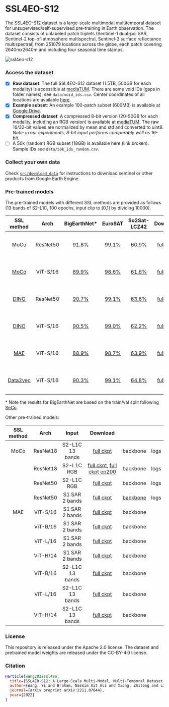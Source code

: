 # SSL4EO-S12
The SSL4EO-S12 dataset is a large-scale multimodal multitemporal dataset for unsupervised/self-supervised pre-training in Earth observation. The dataset consists of unlabeled patch triplets (Sentinel-1 dual-pol SAR, Sentinel-2 top-of-atmosphere multispectral, Sentinel-2 surface reflectance multispectral) from 251079 locations across the globe, each patch covering 2640mx2640m and including four seasonal time stamps.

![ssl4eo-s12](assets/hello.png)

### Access the dataset
- [x] **Raw dataset**: The full SSL4EO-S12 dataset (1.5TB, 500GB for each modality) is accessible at [mediaTUM](https://mediatum.ub.tum.de/1660427). There are some void IDs (gaps in folder names), see `data/void_ids.csv`. Center coordinates of all locations are available [here](https://drive.google.com/file/d/1RyJnGznSbMparS88BhHkXxETf0K-qYqI/view?usp=sharing).
- [x] **Example subset**: An example 100-patch subset (600MB) is available at [Google Drive](https://drive.google.com/file/d/1sRWcYbaWs-efXza6kw03GlJQdZHq5iRN/view?usp=sharing).
- [x] **Compressed dataset**: A compressed 8-bit version (20-50GB for each modality, including an RGB version) is available at [mediaTUM](https://mediatum.ub.tum.de/1702379). The raw 16/32-bit values are normalized by mean and std and converted to uint8. *Note: in our experiments, 8-bit input performs comparably well as 16-bit.*
- [ ] A 50k (random) RGB subset (18GB) is available here (link broken). Sample IDs see `data/50k_ids_random.csv`.

### Collect your own data
Check [`src/download_data`](src/download_data) for instructions to download sentinel or other products from Google Earth Engine.


### Pre-trained models
The pre-trained models with different SSL methods are provided as follows (13 bands of S2-L1C, 100 epochs, input clip to [0,1] by dividing 10000).


| SSL method |   Arch   | BigEarthNet* | EuroSAT | So2Sat-LCZ42 |                                                   Download                                                  |          |      | Usage |
|:----------:|:--------:|:-----------:|:-------:|:------------:|:-----------------------------------------------------------------------------------------------------------:|:--------:|:----:|:----:|
|    [MoCo](https://github.com/facebookresearch/moco)    | ResNet50 |    [91.8%](src/benchmark/transfer_classification/scripts/benchmark/srun_ft_moco_rn50_s2c_BE.sh)    |  [99.1%](src/benchmark/transfer_classification/scripts/benchmark/srun_ft_moco_rn50_s2c_EU.sh)  |     [60.9%](src/benchmark/transfer_classification/scripts/benchmark/srun_ft_moco_vits16_s2c_SS.sh)    |    [full ckpt](https://drive.google.com/file/d/1OrtPfG2wkO05bimstQ_T9Dza8z3zp8i-/view?usp=sharing)    | [backbone](https://drive.google.com/file/d/1MAe3dCW4hPasSaBMZAVkJVX80LONkrLY/view?usp=sharing) | [logs](https://drive.google.com/file/d/1G66pdvJmeD6Rc-OZdOKA1h2Vnvq_0nnt/view?usp=sharing) | [define model](https://github.com/zhu-xlab/SSL4EO-S12/blob/d2868adfada65e40910bfcedfc49bc3b20df2248/src/benchmark/transfer_classification/linear_BE_moco.py#L228-L236), [load weights](https://github.com/zhu-xlab/SSL4EO-S12/blob/d2868adfada65e40910bfcedfc49bc3b20df2248/src/benchmark/transfer_classification/linear_BE_moco.py#L248-L276) |
|    [MoCo](https://github.com/facebookresearch/moco-v3)        | ViT-S/16 |    [89.9%](src/benchmark/transfer_classification/scripts/benchmark/srun_ft_moco_vits16_s2c_BE.sh)    |  [98.6%](src/benchmark/transfer_classification/scripts/benchmark/srun_ft_moco_vits16_s2c_EU.sh)  |     [61.6%](src/benchmark/transfer_classification/scripts/benchmark/srun_ft_moco_vits16_s2c_SS.sh)    |   [full ckpt](https://drive.google.com/file/d/1Tx07L6OilkfcgE2HWiSXHRmRepCPdn6V/view?usp=sharing)   | [backbone](https://drive.google.com/file/d/1LREGuI6w7Gq6Xm0jFQdxxtp8QkmLvJWk/view?usp=sharing) | [logs](https://drive.google.com/file/d/1f05B85T4Y2-RntfAw42uICKm9mwilHXF/view?usp=sharing) | [define model](https://github.com/zhu-xlab/SSL4EO-S12/blob/1a668f76fd46762a19780293675a6e23e5204e72/src/benchmark/transfer_classification/linear_BE_moco_v3.py#L182-L184), [load weights](https://github.com/zhu-xlab/SSL4EO-S12/blob/1a668f76fd46762a19780293675a6e23e5204e72/src/benchmark/transfer_classification/linear_BE_moco_v3.py#L199-L220) |
|    [DINO](https://github.com/facebookresearch/dino)    | ResNet50 |    [90.7%](src/benchmark/transfer_classification/scripts/benchmark/srun_ft_dino_rn50_s2c_BE.sh)    |  [99.1%](src/benchmark/transfer_classification/scripts/benchmark/srun_ft_dino_rn50_s2c_EU.sh)  |     [63.6%](src/benchmark/transfer_classification/scripts/benchmark/srun_ft_dino_rn50_s2c_SS.sh)    |    [full ckpt](https://drive.google.com/file/d/1iSHHp_cudPjZlshqWXVZj5TK74P32a2q/view?usp=sharing)    | [backbone](https://drive.google.com/file/d/1B4o_NvY7O6fJrvsOUR-7QzLYNpRL1ieA/view?usp=sharing) | [logs](https://drive.google.com/file/d/1VxjT-3n1ckbvnlsF81jZwmm9Wvb3YX0H/view?usp=sharing) | [define model](https://github.com/zhu-xlab/SSL4EO-S12/blob/1a668f76fd46762a19780293675a6e23e5204e72/src/benchmark/transfer_classification/linear_BE_dino.py#L57-L61), [load weights](https://github.com/zhu-xlab/SSL4EO-S12/blob/1a668f76fd46762a19780293675a6e23e5204e72/src/benchmark/transfer_classification/models/dino/utils.py#L92-L103) |
|   [DINO](https://github.com/facebookresearch/dino)         | ViT-S/16 |    [90.5%](src/benchmark/transfer_classification/scripts/benchmark/srun_ft_dino_vits16_s2_BE.sh)    |  [99.0%](src/benchmark/transfer_classification/scripts/benchmark/srun_ft_dino_vits16_s2c_EU.sh)  |     [62.2%](src/benchmark/transfer_classification/scripts/benchmark/srun_ft_dino_vits16_s2c_SS.sh)    |   [full ckpt](https://drive.google.com/file/d/1CseO5vvMReGlAulm5o4ZgbjUgj8VlAH7/view?usp=sharing)   | [backbone](https://drive.google.com/file/d/1kjQWfPRI5z43EmRkw5fzgHU01hB7E_4H/view?usp=sharing) | [logs](https://drive.google.com/file/d/1eeKrKFMa6akGyXugBRF6-rJ7oTIeZAno/view?usp=sharing) | [define model](https://github.com/zhu-xlab/SSL4EO-S12/blob/1a668f76fd46762a19780293675a6e23e5204e72/src/benchmark/transfer_classification/linear_BE_dino.py#L53-L55), [load weights](https://github.com/zhu-xlab/SSL4EO-S12/blob/1a668f76fd46762a19780293675a6e23e5204e72/src/benchmark/transfer_classification/models/dino/utils.py#L92-L103) |
|     [MAE](https://github.com/facebookresearch/mae)    | ViT-S/16 |    [88.9%](src/benchmark/transfer_classification/scripts/benchmark/srun_ft_mae_vits16_s2c_BE.sh)    |  [98.7%](src/benchmark/transfer_classification/scripts/benchmark/srun_ft_mae_vits16_s2c_EU.sh)  |     [63.9%](src/benchmark/transfer_classification/scripts/benchmark/srun_ft_mae_vits16_s2c_SS.sh)    |    [full ckpt](https://drive.google.com/file/d/1QTBKl1asxgQCNd6bO2azXZNPfoQ3Sazv/view?usp=sharing)   | [backbone](https://drive.google.com/file/d/1hdie-7orFnj5Q1E1C2BudqwQCvMk3Fza/view?usp=sharing) | [logs](https://drive.google.com/file/d/1uJojq9q_fKMdD6cO1YXCPguZYEmfj35s/view?usp=sharing) | [define model](https://github.com/zhu-xlab/SSL4EO-S12/blob/1a668f76fd46762a19780293675a6e23e5204e72/src/benchmark/transfer_classification/linear_BE_mae.py#L232-L236), [load weights](https://github.com/zhu-xlab/SSL4EO-S12/blob/1a668f76fd46762a19780293675a6e23e5204e72/src/benchmark/transfer_classification/linear_BE_mae.py#L238-L259) |
|  [Data2vec](https://github.com/facebookresearch/fairseq/tree/main/examples/data2vec)  | ViT-S/16 |    [90.3%](src/benchmark/transfer_classification/scripts/benchmark/ft_data2vec_vit16_s2c_BE_100.sh)    |  [99.1%](src/benchmark/transfer_classification/scripts/benchmark/ft_data2vec_vits16_s2c_EU_100.sh)  |     [64.8%](src/benchmark/transfer_classification/scripts/benchmark/lc_data2vec_vits16_s2c_SS_100.sh)    | [full ckpt](https://drive.google.com/file/d/1VbIGBwzZYndv4v1vx9FiD6IP-YwsHEns/view?usp=sharing) | [backbone](https://drive.google.com/file/d/1YecuYPAxl1NIzLmsmdbUROjCb5g0t80l/view?usp=sharing) | logs | [define model](https://github.com/zhu-xlab/SSL4EO-S12/blob/1a668f76fd46762a19780293675a6e23e5204e72/src/benchmark/transfer_classification/linear_BE_data2vec.py#L372-L390), [load weights](https://github.com/zhu-xlab/SSL4EO-S12/blob/1a668f76fd46762a19780293675a6e23e5204e72/src/benchmark/transfer_classification/linear_BE_data2vec.py#L406-L553) |

\* Note the results for BigEarthNet are based on the train/val split following [SeCo](https://github.com/ServiceNow/seasonal-contrast/blob/8285173ec205b64bc3e53b880344dd6c3f79fa7a/datasets/bigearthnet_dataset.py#L119).

Other pre-trained models:

| SSL method |   Arch   | Input |                                                           Download                                                           |          |      |
|:----------:|:--------:|:----------------:|:----------------------------------------------------------------------------------------------------------------------------:|:--------:|:----:|
|    MoCo    | ResNet18 | S2-L1C 13 bands      |             [full ckpt](https://drive.google.com/file/d/1iWLm7ljQ6tKZiVp47pJUPDe3Un0BUd9o/view?usp=sharing)            | backbone | logs |
|            | ResNet18 | S2-L1C RGB            | [full ckpt](https://drive.google.com/file/d/1HfgXS5VpQA39k8mFrWMbHvYwuT_j6Mbi/view?usp=sharing), [full ckpt ep200](https://drive.google.com/file/d/1U_m39Owahk15Vg1uL1MYbPAmAyUWBKfI/view?usp=sharing) | backbone | logs |
|            | ResNet50 | S2-L1C RGB            |             [full ckpt](https://drive.google.com/file/d/1UEpA9sOcA47W0cmwQhkSeXfQxrL-EcJB/view?usp=sharing)            | backbone | logs |
|            | ResNet50 | S1 SAR 2 bands            |             [full ckpt](https://drive.google.com/file/d/1gjTTWikf1qORJyFifWD1ksk9HzezqQ0b/view?usp=sharing)            | [backbone](https://drive.google.com/file/d/1E5MvVI1SnQneQXe37QAWx_B6aoTiSN24/view?usp=sharing) | logs |
| MAE |        ViT-S/16 | S1 SAR 2 bands | [full ckpt](https://huggingface.co/wangyi111/SSL4EO-S12/resolve/main/B2_vits16_mae_ep99.pth) | backbone  |
|     |        ViT-B/16 | S1 SAR 2 bands | [full ckpt](https://huggingface.co/wangyi111/SSL4EO-S12/resolve/main/B2_vitb16_mae_ep99.pth) | backbone  |
|     |        ViT-L/16 | S1 SAR 2 bands | [full ckpt](https://huggingface.co/wangyi111/SSL4EO-S12/resolve/main/B2_vitl16_mae_ep99.pth) | backbone  |
|     |        ViT-H/14 | S1 SAR 2 bands | [full ckpt](https://huggingface.co/wangyi111/SSL4EO-S12/resolve/main/B2_vith14_mae_ep199.pth) | backbone  |
|     |        ViT-B/16 | S2-L1C 13 bands | [full ckpt](https://huggingface.co/wangyi111/SSL4EO-S12/resolve/main/B13_vitb16_mae_ep99.pth) | backbone |
|     |        ViT-L/16 | S2-L1C 13 bands | [full ckpt](https://huggingface.co/wangyi111/SSL4EO-S12/resolve/main/B13_vitl16_mae_ep99.pth) | backbone |
|     |        ViT-H/14 | S2-L1C 13 bands | [full ckpt](https://huggingface.co/wangyi111/SSL4EO-S12/resolve/main/B13_vith14_mae_ep199.pth) | backbone |


### License
This repository is released under the Apache 2.0 license. The dataset and pretrained model weights are released under the CC-BY-4.0 license.


### Citation
```BibTeX
@article{wang2022ssl4eo,
  title={SSL4EO-S12: A Large-Scale Multi-Modal, Multi-Temporal Dataset for Self-Supervised Learning in Earth Observation},
  author={Wang, Yi and Braham, Nassim Ait Ali and Xiong, Zhitong and Liu, Chenying and Albrecht, Conrad M and Zhu, Xiao Xiang},
  journal={arXiv preprint arXiv:2211.07044},
  year={2022}
}
```

